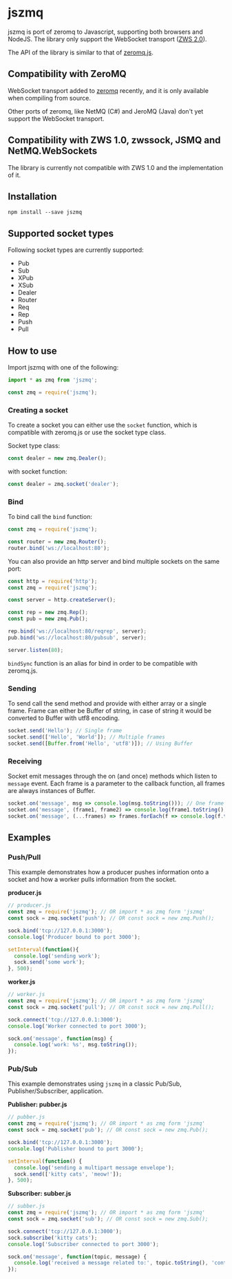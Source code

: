 jszmq
======

jszmq is port of zeromq to Javascript, supporting both browsers and NodeJS.
The library only support the WebSocket transport ([ZWS 2.0](https://rfc.zeromq.org/spec:45/ZWS/)).

The API of the library is similar to that of [zeromq.js](https://github.com/zeromq/zeromq.js).

## Compatibility with ZeroMQ

WebSocket transport added to [zeromq](https://github.com/zeromq/libzmq) recently, and it is only available when compiling from source.

Other ports of zeromq, like NetMQ (C#) and JeroMQ (Java) don't yet support the WebSocket transport.

## Compatibility with ZWS 1.0, zwssock, JSMQ and NetMQ.WebSockets

The library is currently not compatible with ZWS 1.0 and the implementation of it. 

## Installation

```
npm install --save jszmq
```

## Supported socket types

Following socket types are currently supported:
* Pub
* Sub
* XPub
* XSub
* Dealer
* Router
* Req
* Rep
* Push
* Pull

## How to use

Import jszmq with one of the following:

```js
import * as zmq from 'jszmq';
```

```js
const zmq = require('jszmq');
```

### Creating a socket

To create a socket you can either use the `socket` function, which is compatible with zeromq.js or use the socket type class.

Socket type class:

```js
const dealer = new zmq.Dealer();
```

with socket function:
```js
const dealer = zmq.socket('dealer');
```

### Bind

To bind call the `bind` function:

```js
const zmq = require('jszmq');

const router = new zmq.Router();
router.bind('ws://localhost:80');
```

You can also provide an http server and bind multiple sockets on the same port:

```js
const http = require('http');
const zmq = require('jszmq');

const server = http.createServer();

const rep = new zmq.Rep();
const pub = new zmq.Pub();

rep.bind('ws://localhost:80/reqrep', server);
pub.bind('ws://localhost:80/pubsub', server);

server.listen(80);
```

`bindSync` function is an alias for bind in order to be compatible with zeromq.js.

### Sending 

To send call the send method and provide with either array or a single frame.
Frame can either be Buffer of string, in case of string it would be converted to Buffer with utf8 encoding.

```js
socket.send('Hello'); // Single frame
socket.send(['Hello', 'World']); // Multiple frames
socket.send([Buffer.from('Hello', 'utf8')]); // Using Buffer
```

### Receiving

Socket emit messages through the on (and once) methods which listen to `message` event.
Each frame is a parameter to the callback function, all frames are always instances of Buffer.

```js
socket.on('message', msg => console.log(msg.toString())); // One frame
socket.on('message', (frame1, frame2) => console.log(frame1.toString(), frame2.toString())); // Multiple frames
socket.on('message', (...frames) => frames.forEach(f => console.log(f.toString()))); // All frames as array
```

## Examples

### Push/Pull

This example demonstrates how a producer pushes information onto a
socket and how a worker pulls information from the socket.

**producer.js**

```js
// producer.js
const zmq = require('jszmq'); // OR import * as zmq form 'jszmq'
const sock = zmq.socket('push'); // OR const sock = new zmq.Push();

sock.bind('tcp://127.0.0.1:3000');
console.log('Producer bound to port 3000');

setInterval(function(){
  console.log('sending work');
  sock.send('some work');
}, 500);
```

**worker.js**

```js
// worker.js
const zmq = require('jszmq'); // OR import * as zmq form 'jszmq'
const sock = zmq.socket('pull'); // OR const sock = new zmq.Pull(); 

sock.connect('tcp://127.0.0.1:3000');
console.log('Worker connected to port 3000');

sock.on('message', function(msg) {
  console.log('work: %s', msg.toString());
});
```

### Pub/Sub

This example demonstrates using `jszmq` in a classic Pub/Sub,
Publisher/Subscriber, application.

**Publisher: pubber.js**

```js
// pubber.js
const zmq = require('jszmq'); // OR import * as zmq form 'jszmq'
const sock = zmq.socket('pub'); // OR const sock = new zmq.Pub(); 

sock.bind('tcp://127.0.0.1:3000');
console.log('Publisher bound to port 3000');

setInterval(function() {
  console.log('sending a multipart message envelope');
  sock.send(['kitty cats', 'meow!']);
}, 500);
```

**Subscriber: subber.js**

```js
// subber.js
const zmq = require('jszmq'); // OR import * as zmq form 'jszmq'
const sock = zmq.socket('sub'); // OR const sock = new zmq.Sub();

sock.connect('tcp://127.0.0.1:3000');
sock.subscribe('kitty cats');
console.log('Subscriber connected to port 3000');

sock.on('message', function(topic, message) {
  console.log('received a message related to:', topic.toString(), 'containing message:', message.toString());
});
```


